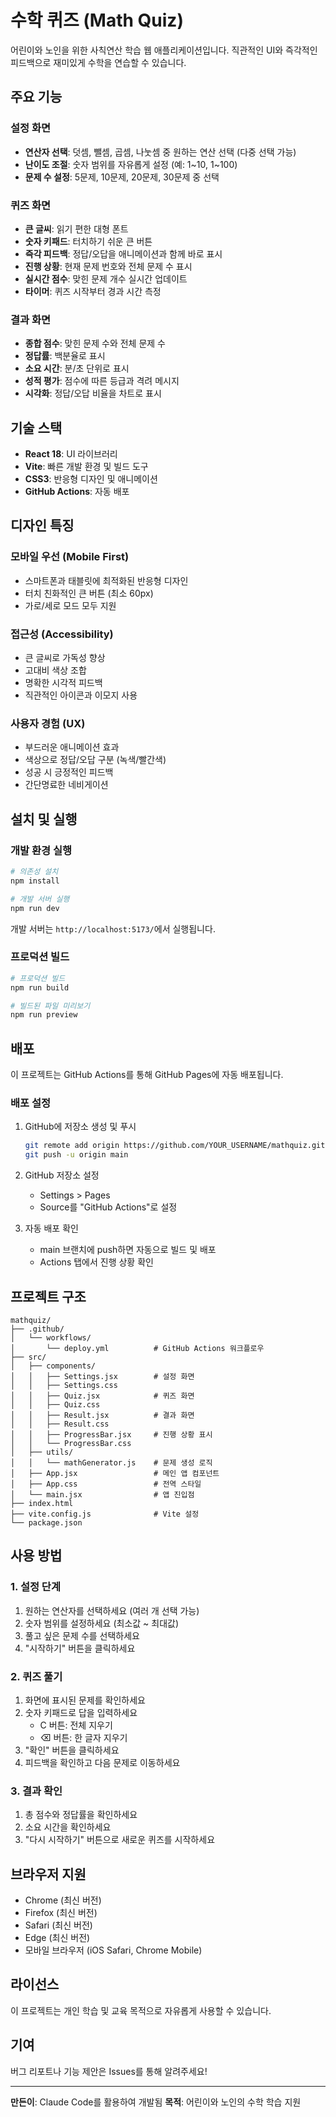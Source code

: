 # 수학 퀴즈 (Math Quiz)

어린이와 노인을 위한 사칙연산 학습 웹 애플리케이션입니다. 직관적인 UI와 즉각적인 피드백으로 재미있게 수학을 연습할 수 있습니다.

## 주요 기능

### 설정 화면
- **연산자 선택**: 덧셈, 뺄셈, 곱셈, 나눗셈 중 원하는 연산 선택 (다중 선택 가능)
- **난이도 조절**: 숫자 범위를 자유롭게 설정 (예: 1~10, 1~100)
- **문제 수 설정**: 5문제, 10문제, 20문제, 30문제 중 선택

### 퀴즈 화면
- **큰 글씨**: 읽기 편한 대형 폰트
- **숫자 키패드**: 터치하기 쉬운 큰 버튼
- **즉각 피드백**: 정답/오답을 애니메이션과 함께 바로 표시
- **진행 상황**: 현재 문제 번호와 전체 문제 수 표시
- **실시간 점수**: 맞힌 문제 개수 실시간 업데이트
- **타이머**: 퀴즈 시작부터 경과 시간 측정

### 결과 화면
- **종합 점수**: 맞힌 문제 수와 전체 문제 수
- **정답률**: 백분율로 표시
- **소요 시간**: 분/초 단위로 표시
- **성적 평가**: 점수에 따른 등급과 격려 메시지
- **시각화**: 정답/오답 비율을 차트로 표시

## 기술 스택

- **React 18**: UI 라이브러리
- **Vite**: 빠른 개발 환경 및 빌드 도구
- **CSS3**: 반응형 디자인 및 애니메이션
- **GitHub Actions**: 자동 배포

## 디자인 특징

### 모바일 우선 (Mobile First)
- 스마트폰과 태블릿에 최적화된 반응형 디자인
- 터치 친화적인 큰 버튼 (최소 60px)
- 가로/세로 모드 모두 지원

### 접근성 (Accessibility)
- 큰 글씨로 가독성 향상
- 고대비 색상 조합
- 명확한 시각적 피드백
- 직관적인 아이콘과 이모지 사용

### 사용자 경험 (UX)
- 부드러운 애니메이션 효과
- 색상으로 정답/오답 구분 (녹색/빨간색)
- 성공 시 긍정적인 피드백
- 간단명료한 네비게이션

## 설치 및 실행

### 개발 환경 실행

```bash
# 의존성 설치
npm install

# 개발 서버 실행
npm run dev
```

개발 서버는 `http://localhost:5173/`에서 실행됩니다.

### 프로덕션 빌드

```bash
# 프로덕션 빌드
npm run build

# 빌드된 파일 미리보기
npm run preview
```

## 배포

이 프로젝트는 GitHub Actions를 통해 GitHub Pages에 자동 배포됩니다.

### 배포 설정

1. GitHub에 저장소 생성 및 푸시
   ```bash
   git remote add origin https://github.com/YOUR_USERNAME/mathquiz.git
   git push -u origin main
   ```

2. GitHub 저장소 설정
   - Settings > Pages
   - Source를 "GitHub Actions"로 설정

3. 자동 배포 확인
   - main 브랜치에 push하면 자동으로 빌드 및 배포
   - Actions 탭에서 진행 상황 확인

## 프로젝트 구조

```
mathquiz/
├── .github/
│   └── workflows/
│       └── deploy.yml          # GitHub Actions 워크플로우
├── src/
│   ├── components/
│   │   ├── Settings.jsx        # 설정 화면
│   │   ├── Settings.css
│   │   ├── Quiz.jsx            # 퀴즈 화면
│   │   ├── Quiz.css
│   │   ├── Result.jsx          # 결과 화면
│   │   ├── Result.css
│   │   ├── ProgressBar.jsx     # 진행 상황 표시
│   │   └── ProgressBar.css
│   ├── utils/
│   │   └── mathGenerator.js    # 문제 생성 로직
│   ├── App.jsx                 # 메인 앱 컴포넌트
│   ├── App.css                 # 전역 스타일
│   └── main.jsx                # 앱 진입점
├── index.html
├── vite.config.js              # Vite 설정
└── package.json
```

## 사용 방법

### 1. 설정 단계
1. 원하는 연산자를 선택하세요 (여러 개 선택 가능)
2. 숫자 범위를 설정하세요 (최소값 ~ 최대값)
3. 풀고 싶은 문제 수를 선택하세요
4. "시작하기" 버튼을 클릭하세요

### 2. 퀴즈 풀기
1. 화면에 표시된 문제를 확인하세요
2. 숫자 키패드로 답을 입력하세요
   - C 버튼: 전체 지우기
   - ⌫ 버튼: 한 글자 지우기
3. "확인" 버튼을 클릭하세요
4. 피드백을 확인하고 다음 문제로 이동하세요

### 3. 결과 확인
1. 총 점수와 정답률을 확인하세요
2. 소요 시간을 확인하세요
3. "다시 시작하기" 버튼으로 새로운 퀴즈를 시작하세요

## 브라우저 지원

- Chrome (최신 버전)
- Firefox (최신 버전)
- Safari (최신 버전)
- Edge (최신 버전)
- 모바일 브라우저 (iOS Safari, Chrome Mobile)

## 라이선스

이 프로젝트는 개인 학습 및 교육 목적으로 자유롭게 사용할 수 있습니다.

## 기여

버그 리포트나 기능 제안은 Issues를 통해 알려주세요!

---

**만든이**: Claude Code를 활용하여 개발됨
**목적**: 어린이와 노인의 수학 학습 지원
